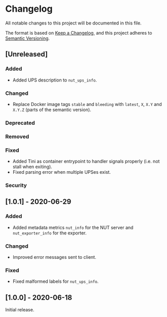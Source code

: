# Changelog
All notable changes to this project will be documented in this file.

The format is based on [Keep a Changelog](https://keepachangelog.com/en/1.0.0/),
and this project adheres to [Semantic Versioning](https://semver.org/spec/v2.0.0.html).

## [Unreleased]

### Added

- Added UPS description to `nut_ups_info`.

### Changed

- Replace Docker image tags `stable` and `bleeding` with `latest`, `X`, `X.Y` and `X.Y.Z` (parts of the semantic version).

### Deprecated

### Removed

### Fixed

- Added Tini as container entrypoint to handler signals properly (i.e. not stall when exiting).
- Fixed parsing error when multiple UPSes exist.

### Security

## [1.0.1] - 2020-06-29

### Added

- Added metadata metrics `nut_info` for the NUT server and `nut_exporter_info` for the exporter.

### Changed

- Improved error messages sent to client.

### Fixed

- Fixed malformed labels for `nut_ups_info`.

## [1.0.0] - 2020-06-18

Initial release.

